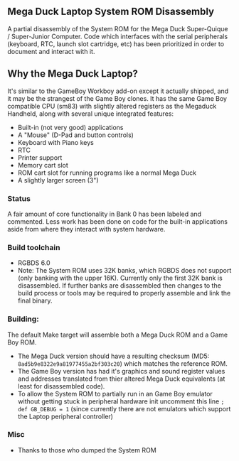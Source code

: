 
## Mega Duck Laptop System ROM Disassembly
A partial disassembly of the System ROM for the Mega Duck Super-Quique / Super-Junior Computer. Code which interfaces with the serial peripherals (keyboard, RTC, launch slot cartridge, etc) has been prioritized in order to document and interact with it.

## Why the Mega Duck Laptop?
It's similar to the GameBoy Workboy add-on except it actually shipped, and it may be the strangest of the Game Boy clones. It has the same Game Boy compatible CPU (sm83) with slightly altered registers as the Megaduck Handheld, along with several unique integrated features:
- Built-in (not very good) applications
- A "Mouse" (D-Pad and button controls)
- Keyboard with Piano keys
- RTC
- Printer support
- Memory cart slot
- ROM cart slot for running programs like a normal Mega Duck
- A slightly larger screen (3")

### Status
A fair amount of core functionality in Bank 0 has been labeled and commented. Less work has been done on code for the built-in applications aside from where they interact with system hardware.

### Build toolchain
- RGBDS 6.0
- Note: The System ROM uses 32K banks, which RGBDS does not support (only banking with the upper 16K). Currently only the first 32K bank is disassembled. If further banks are disassembled then changes to the build process or tools may be required to properly assemble and link the final binary.

### Building:
The default Make target will assemble both a Mega Duck ROM and a Game Boy ROM.
- The Mega Duck version should have a resulting checksum (MD5: `8ad5b9e8322e9a81977455a2bf303c20`) which matches the reference ROM.
- The Game Boy version has had it's graphics and sound register values and addresses translated from thier altered Mega Duck equivalents (at least for disassembled code).
- To allow the System ROM to partially run in an Game Boy emulator without getting stuck in peripheral hardware init uncomment this line `; def GB_DEBUG = 1` (since currently there are not emulators which support the Laptop peripheral controller)


### Misc
- Thanks to those who dumped the System ROM